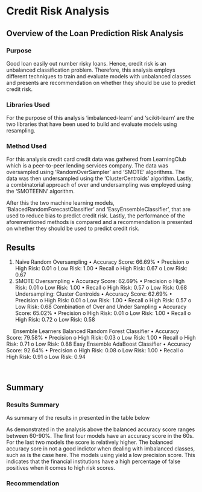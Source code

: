 # Credit Risk Analysis

## Overview of the Loan Prediction Risk Analysis
### Purpose
Good loan easily out number risky loans. Hence, credit risk is an unbalanced classification problem. Therefore, this analysis employs different techniques to train and evaluate models with unbalanced classes and presents are recommendation on whether they should be use to predict credit risk.
### Libraries Used
For the purpose of this analysis ‘imbalanced-learn’ and ‘scikit-learn’ are the two libraries that have been used to build and evaluate models using resampling.
### Method Used
For this analysis credit card credit data was gathered from LearningClub which is a peer-to-peer lending services company. The data was oversampled using ‘RandomOverSampler’ and ‘SMOTE’ algorithms. The data was then undersampled using the ‘ClusterCentroids’ algorithm. Lastly, a combinatorial approach of over and undersampling was employed using the ‘SMOTEENN’ algorithm.

After this the two machine learning models, ‘BalacedRandomForecastClassifier’ and ‘EasyEnsembleClassifier’, that are used to reduce bias to predict credit risk. Lastly, the performance of the aforementioned methods is compared and a recommendation is presented on whether they should be used to predict credit risk.

## Results




1.	Naive Random Oversampling
•	Accuracy Score: 66.69%
•	Precision
o	High Risk: 0.01
o	Low Risk: 1.00
•	Recall
o	High Risk: 0.67
o	Low Risk: 0.67
2.	SMOTE Oversampling
•	Accuracy Score: 62.69%
•	Precision
o	High Risk: 0.01
o	Low Risk: 1.00
•	Recall
o	High Risk: 0.57
o	Low Risk: 0.68
Undersampling: 
Cluster Centroids
•	Accuracy Score: 62.69%
•	Precision
o	High Risk: 0.01
o	Low Risk: 1.00
•	Recall
o	High Risk: 0.57
o	Low Risk: 0.68
Combination of Over and Under Sampling
•	Accuracy Score: 65.02%
•	Precision
o	High Risk: 0.01
o	Low Risk: 1.00
•	Recall
o	High Risk: 0.72
o	Low Risk: 0.58

 
Ensemble Learners
Balanced Random Forest Classifier
•	Accuracy Score: 79.58%
•	Precision
o	High Risk: 0.03
o	Low Risk: 1.00
•	Recall
o	High Risk: 0.71
o	Low Risk: 0.88
Easy Ensemble AdaBoost Classifier
•	Accuracy Score: 92.64%
•	Precision
o	High Risk: 0.08
o	Low Risk: 1.00
•	Recall
o	High Risk: 0.91
o	Low Risk: 0.94








 
## Summary
### Results Summary
As summary of the results in presented in the table below

As demonstrated in the analysis above the balanced accuracy score ranges between 60-90%. The first four models have an accuracy score in the 60s. For the last two models the score is relatively higher. The balanced accuracy sore in not a good indictor when dealing with imbalanced classes, such as is the case here.
The models using yield a low precision score. This indicates that the financial institutions have a high percentage of false positives when it comes to high risk scores. 
  


### Recommendation



